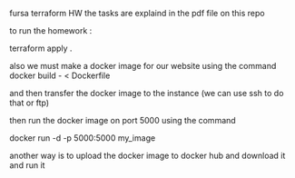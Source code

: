 fursa terraform HW
the tasks are explaind in the pdf file on this repo


to run the homework :

terraform apply .


also we must make a docker image for our website using the command
docker build - < Dockerfile

and then transfer the docker image to the instance (we can use ssh to do that or ftp)

then run the docker image on port 5000 using the command

docker run -d -p 5000:5000 my_image

another way is to upload the docker image to docker hub and download it and run it
